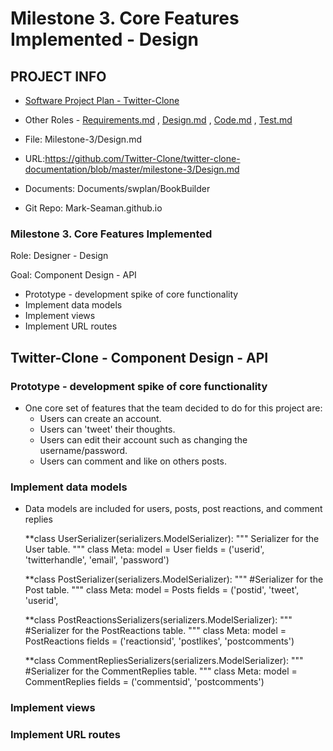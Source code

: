 # Milestone 3. Core Features Implemented - Design


## PROJECT INFO

* [Software Project Plan - Twitter-Clone](../Index.md)

* Other Roles - [Requirements.md](Requirements.md)
, [Design.md](Design.md)
, [Code.md](Code.md)
, [Test.md](Test.md)



* File: Milestone-3/Design.md

* URL:https://github.com/Twitter-Clone/twitter-clone-documentation/blob/master/milestone-3/Design.md

* Documents: Documents/swplan/BookBuilder

* Git Repo: Mark-Seaman.github.io




### Milestone 3. Core Features Implemented



Role: Designer - Design

Goal: Component Design - API

* Prototype - development spike of core functionality
* Implement data models
* Implement views
* Implement URL routes



## Twitter-Clone - Component Design - API



### Prototype - development spike of core functionality
  * One core set of features that the team decided to do for this project are:
    * Users can create an account.
    * Users can 'tweet' their thoughts.
    * Users can edit their account such as changing the username/password.
    * Users can comment and like on others posts. 


### Implement data models
* Data models are included for users, posts, post reactions, and comment replies

  **class UserSerializer(serializers.ModelSerializer):
    """
    Serializer for the User table.
    """
    class Meta:
        model = User
        fields = ('userid',
                  'twitterhandle',
                  'email',
                  'password')
  
  **class PostSerializer(serializers.ModelSerializer):
    """
    #Serializer for the Post table.
    """
    class Meta:
        model = Posts
        fields = ('postid',
                  'tweet',
                  'userid',
    
    
   **class PostReactionsSerializers(serializers.ModelSerializer):
    """
    #Serializer for the PostReactions table.
    """
    class Meta:
        model = PostReactions
        fields = ('reactionsid',
                  'postlikes',
                  'postcomments')
                  
                  
                  
    **class CommentRepliesSerializers(serializers.ModelSerializer):
    """
    #Serializer for the CommentReplies table.
    """
    class Meta:
        model = CommentReplies
        fields = ('commentsid',
                  'postcomments')             
    
    


### Implement views


### Implement URL routes

